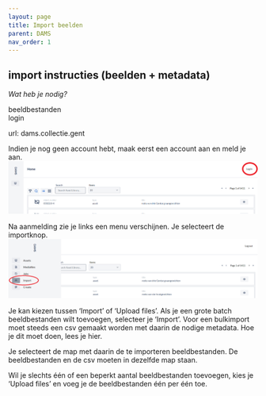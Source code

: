 ```yaml
---
layout: page
title: Import beelden
parent: DAMS
nav_order: 1
---
```


## **import instructies (beelden + metadata)**

*Wat heb je nodig?*  

beeldbestanden  
login  

url: dams.collectie.gent 

Indien je nog geen account hebt, maak eerst een account aan en meld je aan.  
![](login.png)



Na aanmelding zie je links een menu verschijnen.
Je selecteert de importknop.  
![](importknop.png)


Je kan kiezen tussen ‘Import’ of ‘Upload files’. Als je een grote batch beeldbestanden wilt toevoegen, selecteer je ‘Import’. Voor een bulkimport moet steeds een csv gemaakt worden met daarin de nodige metadata. Hoe je dit moet doen, lees je hier. 


Je selecteert de map met daarin de te importeren beeldbestanden. De beeldbestanden en de csv moeten in dezelfde map staan. 


Wil je slechts één of een beperkt aantal beeldbestanden toevoegen, kies je ‘Upload files’ en voeg je de beeldbestanden één per één toe.



